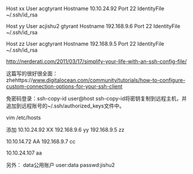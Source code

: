 Host xx
  User acgtyrant
  Hostname 10.10.24.92
  Port 22
  IdentityFile ~/.ssh/id_rsa


Host yy
  User acjishu2
  gtyrant
  Hostname 192.168.9.6
  Port 22
  IdentityFile ~/.ssh/id_rsa


Host zz
  User acgtyrant
  Hostname 192.168.9.5
  Port 22
  IdentityFile ~/.ssh/id_rsa

http://nerderati.com/2011/03/17/simplify-your-life-with-an-ssh-config-file/

这篇写的很好很全面：zhehttps://www.digitalocean.com/community/tutorials/how-to-configure-custom-connection-options-for-your-ssh-client

免密码登录：ssh-copy-id user@host
ssh-copy-id将密钥复制到远程主机，并追加到远程账号的~/.ssh/authorized_keys文件中。

vim /etc/hosts

添加
10.10.24.92 XX
192.168.9.6 yy
192.168.9.5 zz


10.10.14.72 AA
192.168.9.7 cc

10.10.24.107 aa


另外：
data公用账户
user:data
passwd:jishu2
